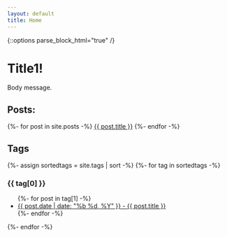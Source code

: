 ```yaml
---
layout: default
title: Home
---
```

{::options parse_block_html="true" /}

<h1>Title1!</h1>

Body message.

<h2>Posts:</h2>

{%- for post in site.posts -%}
<a href="{{ post.url }}">{{ post.title }}</a>
{%- endfor -%}

<h2>Tags</h2>

{%- assign sortedtags = site.tags | sort -%}
{%- for tag in sortedtags -%}
<h3 id="tag_header">{{ tag[0] }}</h3>
<ul>
{%- for post in tag[1] -%}
<li><a href="{{ post.url }}">
{{ post.date | date: "%b %d, %Y" }} - {{ post.title }}
</a></li>
{%- endfor -%}
</ul>
{%- endfor -%}
